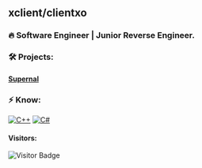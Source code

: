 ## xclient/clientxo

### 🔥 Software Engineer | Junior Reverse Engineer.

### 🛠️ Projects:
#### [Supernal](t.me/SupernalRB)

### ⚡ Know:
[![C++](https://img.shields.io/badge/-C++-black?logo=cplusplus)](https://wikipedia.org/wiki/C++)
[![C#](https://img.shields.io/badge/-C%23-black?logo=cs)](https://wikipedia.org/wiki/C_Sharp_(programming_language))

#### Visitors:
![Visitor Badge](https://visitor-badge.laobi.icu/badge?page_id=clientxo.clientxo)
